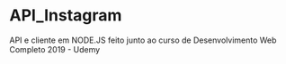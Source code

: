 # API_Instagram
API e cliente em NODE.JS feito junto ao curso de Desenvolvimento Web Completo 2019 - Udemy
